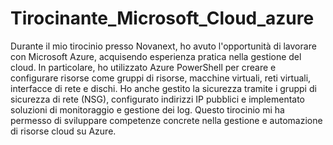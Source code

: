 # Tirocinante_Microsoft_Cloud_azure
Durante il mio tirocinio presso Novanext, ho avuto l'opportunità di lavorare con Microsoft Azure, acquisendo esperienza pratica nella gestione del cloud. In particolare, ho utilizzato Azure PowerShell per creare e configurare risorse come gruppi di risorse, macchine virtuali, reti virtuali, interfacce di rete e dischi. Ho anche gestito la sicurezza tramite i gruppi di sicurezza di rete (NSG), configurato indirizzi IP pubblici e implementato soluzioni di monitoraggio e gestione dei log. Questo tirocinio mi ha permesso di sviluppare competenze concrete nella gestione e automazione di risorse cloud su Azure.
